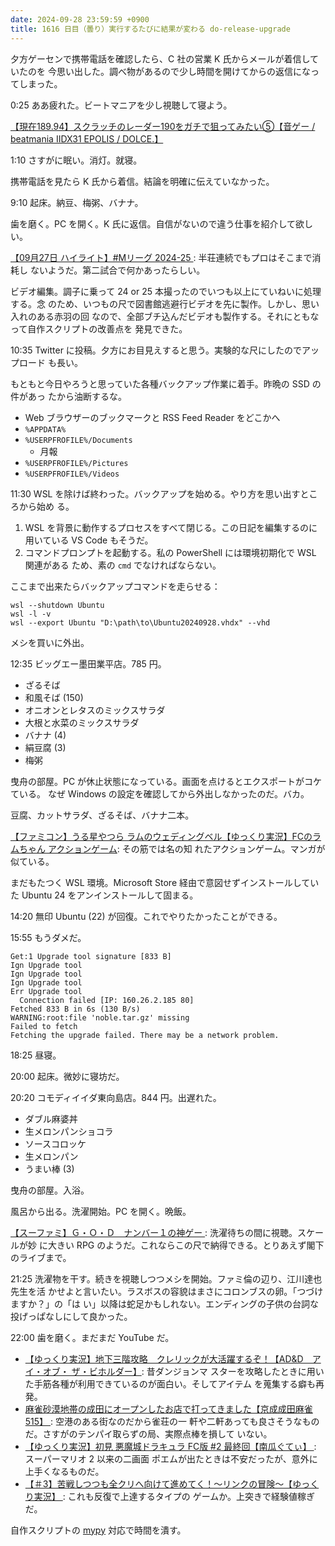 ```yaml
---
date: 2024-09-28 23:59:59 +0900
title: 1616 日目（曇り）実行するたびに結果が変わる do-release-upgrade
---
```


夕方ゲーセンで携帯電話を確認したら、C 社の営業 K 氏からメールが着信していたのを
今思い出した。調べ物があるので少し時間を開けてからの返信になってしまった。

0:25 ああ疲れた。ビートマニアを少し視聴して寝よう。

[【現在189.94】スクラッチのレーダー190をガチで狙ってみたい⑤【音ゲー / beatmania
IIDX31 EPOLIS / DOLCE.】](https://www.youtube.com/watch?v=0yWIKEs91YA)

1:10 さすがに眠い。消灯。就寝。

携帯電話を見たら K 氏から着信。結論を明確に伝えていなかった。

9:10 起床。納豆、梅粥、バナナ。

歯を磨く。PC を開く。K 氏に返信。自信がないので違う仕事を紹介して欲しい。

[【09月27日 ハイライト】#Mリーグ 2024-25
](https://www.youtube.com/watch?v=Xp4IURI3ezw): 半荘連続でもプロはそこまで消耗し
ないようだ。第二試合で何かあったらしい。

ビデオ編集。調子に乗って 24 or 25 本撮ったのでいつも以上にていねいに処理する。念
のため、いつもの尺で図書館逃避行ビデオを先に製作。しかし、思い入れのある赤羽の回
なので、全部ブチ込んだビデオも製作する。それにともなって自作スクリプトの改善点を
発見できた。

10:35 Twitter に投稿。夕方にお目見えすると思う。実験的な尺にしたのでアップロード
も長い。

もともと今日やろうと思っていた各種バックアップ作業に着手。昨晩の SSD の件があっ
たから油断するな。

* Web ブラウザーのブックマークと RSS Feed Reader をどこかへ
* `%APPDATA%`
* `%USERPFROFILE%/Documents`
  * 月報
* `%USERPFROFILE%/Pictures`
* `%USERPFROFILE%/Videos`

11:30 WSL を除けば終わった。バックアップを始める。やり方を思い出すところから始め
る。

1. WSL を背景に動作するプロセスをすべて閉じる。この日記を編集するのに用いている
   VS Code もそうだ。
2. コマンドプロンプトを起動する。私の PowerShell には環境初期化で WSL 関連がある
   ため、素の `cmd` でなければならない。

ここまで出来たらバックアップコマンドを走らせる：

```console
wsl --shutdown Ubuntu
wsl -l -v
wsl --export Ubuntu "D:\path\to\Ubuntu20240928.vhdx" --vhd
```

メシを買いに外出。

12:35 ビッグエー墨田業平店。785 円。

* ざるそば
* 和風そば (150)
* オニオンとレタスのミックスサラダ
* 大根と水菜のミックスサラダ
* バナナ (4)
* 絹豆腐 (3)
* 梅粥

曳舟の部屋。PC が休止状態になっている。画面を点けるとエクスポートがコケている。
なぜ Windows の設定を確認してから外出しなかったのだ。バカ。

豆腐、カットサラダ、ざるそば、バナナ二本。

[【ファミコン】うる星やつら ラムのウェディングベル【ゆっくり実況】FCのラムちゃん
アクションゲーム](https://www.youtube.com/watch?v=hfSkhRIBiSE): その筋では名の知
れたアクションゲーム。マンガが似ている。

まだもたつく WSL 環境。Microsoft Store 経由で意図せずインストールしていた Ubuntu
24 をアンインストールして固まる。

14:20 無印 Ubuntu (22) が回復。これでやりたかったことができる。

15:55 もうダメだ。

```text
Get:1 Upgrade tool signature [833 B]
Ign Upgrade tool
Ign Upgrade tool
Ign Upgrade tool
Err Upgrade tool
  Connection failed [IP: 160.26.2.185 80]
Fetched 833 B in 6s (130 B/s)
WARNING:root:file 'noble.tar.gz' missing
Failed to fetch
Fetching the upgrade failed. There may be a network problem.
```

18:25 昼寝。

20:00 起床。微妙に寝坊だ。

20:20 コモディイイダ東向島店。844 円。出遅れた。

* ダブル麻婆丼
* 生メロンパンショコラ
* ソースコロッケ
* 生メロンパン
* うまい棒 (3)

曳舟の部屋。入浴。

風呂から出る。洗濯開始。PC を開く。晩飯。

[【スーファミ】Ｇ・Ｏ・Ｄ　ナンバー１の神ゲー
](https://www.youtube.com/watch?v=P4pBDkwTdjc): 洗濯待ちの間に視聴。スケールが妙
に大きい RPG のようだ。これならこの尺で納得できる。とりあえず閣下のライブまで。

21:25 洗濯物を干す。続きを視聴しつつメシを開始。ファミ倫の辺り、江川達也先生を活
かせよと言いたい。ラスボスの容貌はまさにコロンブスの卵。「つづけますか？」の「は
い」以降は蛇足かもしれない。エンディングの子供の台詞な投げっぱなしにして良かった。

22:00 歯を磨く。まだまだ YouTube だ。

* [【ゆっくり実況】地下三階攻略　クレリックが大活躍するぞ！【AD&D　アイ・オブ・
  ザ・ビホルダー】](https://www.youtube.com/watch?v=NqX-iuktj4Q): 昔ダンジョンマ
  スターを攻略したときに用いた手筋各種が利用できているのが面白い。そしてアイテム
  を蒐集する癖も再発。
* [麻雀砂漠地帯の成田にオープンしたお店で打ってきました【京成成田麻雀 515】
  ](https://www.youtube.com/watch?v=yyCckfvuID0): 空港のある街なのだから雀荘の一
  軒や二軒あっても良さそうなものだ。さすがのテンパイ取らずの局、実際点棒を損して
  いない。
* [【ゆっくり実況】初見 悪魔城ドラキュラ FC版 #2 最終回【南瓜ぐてぃ】
  ](https://www.youtube.com/watch?v=8d24o2kz050): スーパーマリオ 2 以来の二画面
  ポエムが出たときは不安だったが、意外に上手くなるものだ。
* [【＃3】苦戦しつつも全クリへ向けて進めてく！～リンクの冒険～【ゆっくり実況】
  ](https://www.youtube.com/watch?v=exO7YxJTKak): これも反復で上達するタイプの
  ゲームか。上突きで経験値稼ぎだ。

自作スクリプトの [mypy] 対応で時間を潰す。

[mypy]: https://mypy.readthedocs.io/en/stable/
